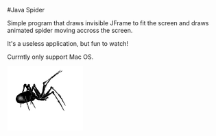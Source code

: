 #Java Spider

Simple program that draws invisible JFrame to fit the screen and draws animated spider moving accross the screen.

It's a useless application, but fun to watch!

Currntly only support Mac OS.

![Spider](images/spider.gif)











